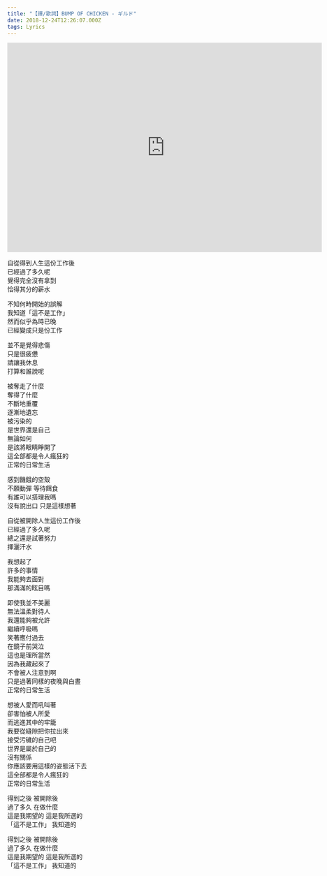 ```yaml
---
title: "【譯/歌詞】BUMP OF CHICKEN - ギルド"
date: 2018-12-24T12:26:07.000Z
tags: Lyrics
---
```


<iframe width="720" height="480" src="https://www.youtube.com/embed/wwVlJfJgWJI" frameborder="0" allow="accelerometer; autoplay; clipboard-write; encrypted-media; gyroscope; picture-in-picture" allowfullscreen></iframe>

自從得到人生這份工作後
<br>已經過了多久呢
<br>覺得完全沒有拿到
<br>恰得其分的薪水

不知何時開始的誤解
<br>我知道「這不是工作」
<br>然而似乎為時已晚
<br>已經變成只是份工作

並不是覺得悲傷
<br>只是很疲憊
<br>請讓我休息
<br>打算和誰說呢

被奪走了什麼
<br>奪得了什麼
<br>不斷地重覆
<br>逐漸地遺忘
<br>被污染的
<br>是世界還是自己
<br>無論如何
<br>是該將眼睛睜開了
<br>這全部都是令人瘋狂的
<br>正常的日常生活

感到饑餓的空殼
<br>不願動彈 等待餌食
<br>有誰可以搭理我嗎
<br>沒有說出口 只是這樣想著

自從被開除人生這份工作後
<br>已經過了多久呢
<br>總之還是試著努力
<br>揮灑汗水

我想起了
<br>許多的事情
<br>我能夠去面對
<br>那滿滿的眩目嗎

即使我並不美麗
<br>無法溫柔對待人
<br>我還能夠被允許
<br>繼續呼吸嗎
<br>笑著應付過去
<br>在鏡子前哭泣
<br>這也是理所當然
<br>因為我藏起來了
<br>不會被人注意到啊
<br>只是過著同樣的夜晚與白晝
<br>正常的日常生活

想被人愛而吼叫著
<br>卻害怕被人所愛
<br>而逃進其中的牢籠
<br>我要從縫隙把你拉出來
<br>接受污穢的自己吧
<br>世界是屬於自己的
<br>沒有關係
<br>你應該要用這樣的姿態活下去
<br>這全部都是令人瘋狂的
<br>正常的日常生活

得到之後 被開除後
<br>過了多久 在做什麼
<br>這是我期望的 這是我所選的
<br>「這不是工作」 我知道的

得到之後 被開除後
<br>過了多久 在做什麼
<br>這是我期望的 這是我所選的
<br>「這不是工作」 我知道的
